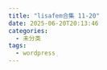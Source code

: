 ```yaml
---
title: "lisafem合集 11-20"
date: 2025-06-20T20:13:46
categories:
  - 未分类
tags:
  - wordpress
---
```





